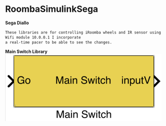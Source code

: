 # RoombaSimulinkSega
**Sega Diallo**
```
These libraries are for controlling iRoomba wheels and IR sensor using Wifi module 10.0.0.1 I incorporate 
a real-time pacer to be able to see the changes.
```
**Main Switch Library**
![Main Switch Block](https://github.com/tuf27959/RoombaSimulinkSega/blob/master/Main%20Switch%20Library.png)

